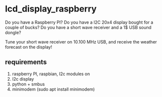 # lcd_display_raspberry

Do you have a Raspberry PI? 
Do you have a I2C 20x4 display bought for a couple of bucks? 
Do you have a short wave receiver and a 1$ USB sound dongle? 

Tune your short wave receiver on 10.100 MHz USB, and receive the weather forecast on the display! 

## requirements

1. raspberry PI, raspbian, I2c modules on
2. I2c display
3. python + smbus
4. minimodem (sudo apt install minimodem)

